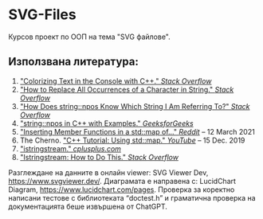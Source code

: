 # SVG-Files

Курсов проект по ООП на тема "SVG файлове".



## Използвана литература:

1. ["Colorizing Text in the Console with C++." *Stack Overflow*](https://stackoverflow.com/questions/4053837/colorizing-text-in-the-console-with-c)  
2. ["How to Replace All Occurrences of a Character in String." *Stack Overflow*](https://stackoverflow.com/questions/2896600/how-to-replace-all-occurrences-of-a-character-in-string)  
3. ["How Does string::npos Know Which String I Am Referring To?" *Stack Overflow*](https://stackoverflow.com/questions/21654609/how-does-stringnpos-know-which-string-i-am-referring-to)  
4. ["string::npos in C++ with Examples." *GeeksforGeeks*](https://www.geeksforgeeks.org/stringnpos-in-c-with-examples/)
5. ["Inserting Member Functions in a std::map of..." *Reddit*](https://www.reddit.com/r/cpp_questions/comments/mbbg58/inserting_member_functions_in_a_stdmap_of/) – 12 March 2021  
6. The Cherno. ["C++ Tutorial: Using std::map." *YouTube*](https://www.youtube.com/watch?v=KiB0vRi2wlc&t=1361s) – 15 Dec. 2019  
7. ["istringstream." *cplusplus.com*](https://cplusplus.com/reference/sstream/istringstream/)
8. ["Istringstream: How to Do This." *Stack Overflow*](https://stackoverflow.com/questions/2323929/istringstream-how-to-do-this)  

Разглеждане на данните в онлайн viewer: SVG Viewer Dev, https://www.svgviewer.dev/.
Диаграмата е направена с: LucidChart Diagram, https://www.lucidchart.com/pages.
Проверка за коректно написани тестове с библиотеката “doctest.h” и граматична проверка на документацията беше извършена от ChatGPT.
